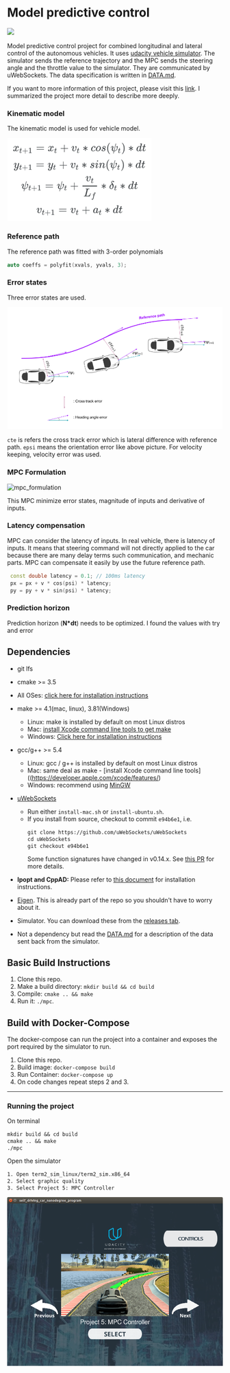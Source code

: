 # Model predictive control
![](media/mpc_sim.gif)

 Model predictive control project for combined longitudinal and lateral control of the autonomous vehicles. It uses [udacity vehicle simulator](https://github.com/udacity/self-driving-car-sim/releases). The simulator sends the reference trajectory and the MPC sends the steering angle and the throttle value to the simulator. They are communicated by uWebSockets. The data specification is written in [DATA.md](./DATA.md).



If you want to more information of this project, please visit this [link](https://kyuhwanyeon.github.io/planning/mpcformulation/). I summarized the project more detail to describe more deeply.  



### Kinematic model 

The kinematic model is used for vehicle model.

![kinematic](media/kinematic.png)

### Reference path

The reference path was fitted with 3-order polynomials

```c++
auto coeffs = polyfit(xvals, yvals, 3);
```



### Error states

Three error states are used.

![Error](media/Error_MPC.png)		
	

```cte``` is refers the cross track error which is lateral difference with reference path. ```epsi``` means the orientation error like above picture. For velocity keeping, velocity error was used.



### MPC Formulation

![mpc_formulation](media/mpc_formulation.png)

This MPC minimize error states, magnitude of inputs and derivative of inputs.



### Latency compensation

MPC can consider the latency of inputs. In real vehicle, there is latency of inputs. It means that steering command will not directly applied to the car because there are many delay terms such communication, and mechanic parts. MPC can compensate it easily by use the future reference path.

 ```          c++
  const double latency = 0.1; // 100ms latency
  px = px + v * cos(psi) * latency;
  py = py + v * sin(psi) * latency;    
 ```


### Prediction horizon

Prediction horizon (**N*dt**) needs to be optimized. I found the values with try and error



## Dependencies

* git lfs

* cmake >= 3.5

 * All OSes: [click here for installation instructions](https://cmake.org/install/)

* make >= 4.1(mac, linux), 3.81(Windows)
  * Linux: make is installed by default on most Linux distros
  * Mac: [install Xcode command line tools to get make](https://developer.apple.com/xcode/features/)
  * Windows: [Click here for installation instructions](http://gnuwin32.sourceforge.net/packages/make.htm)
  
* gcc/g++ >= 5.4
  * Linux: gcc / g++ is installed by default on most Linux distros
  * Mac: same deal as make - [install Xcode command line tools]((https://developer.apple.com/xcode/features/)
  * Windows: recommend using [MinGW](http://www.mingw.org/)
  
* [uWebSockets](https://github.com/uWebSockets/uWebSockets)
  * Run either `install-mac.sh` or `install-ubuntu.sh`.
  * If you install from source, checkout to commit `e94b6e1`, i.e.
    ```
    git clone https://github.com/uWebSockets/uWebSockets
    cd uWebSockets
    git checkout e94b6e1
    ```
    Some function signatures have changed in v0.14.x. See [this PR](https://github.com/udacity/CarND-MPC-Project/pull/3) for more details.

* **Ipopt and CppAD:** Please refer to [this document](https://github.com/udacity/CarND-MPC-Project/blob/master/install_Ipopt_CppAD.md) for installation instructions.

* [Eigen](http://eigen.tuxfamily.org/index.php?title=Main_Page). This is already part of the repo so you shouldn't have to worry about it.

* Simulator. You can download these from the [releases tab](https://github.com/udacity/self-driving-car-sim/releases).

* Not a dependency but read the [DATA.md](./DATA.md) for a description of the data sent back from the simulator.


## Basic Build Instructions

1. Clone this repo.
2. Make a build directory: `mkdir build && cd build`
3. Compile: `cmake .. && make`
4. Run it: `./mpc`.

## Build with Docker-Compose
The docker-compose can run the project into a container
and exposes the port required by the simulator to run.

1. Clone this repo.
2. Build image: `docker-compose build`
3. Run Container: `docker-compose up`
4. On code changes repeat steps 2 and 3.

- - -
### Running the project
On terminal
```
mkdir build && cd build
cmake .. && make
./mpc
```
Open the simulator
```
1. Open term2_sim_linux/term2_sim.x86_64
2. Select graphic quality
3. Select Project 5: MPC Controller
```
![](Pictures/UdacitySim.png)





